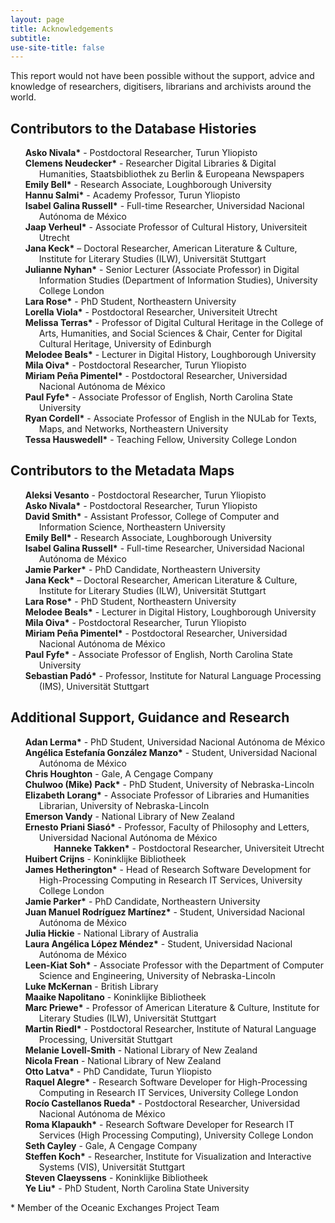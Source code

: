 ```yaml
---
layout: page
title: Acknowledgements
subtitle: 
use-site-title: false
---
```


<style>

li {
	list-style: none;
  padding-left: 22px ;
  text-indent: -22px ;
} 
</style>


This report would not have been possible without the support, advice and knowledge of researchers, digitisers, librarians and archivists around the world.

## Contributors to the Database Histories

+ **Asko Nivala\*** - Postdoctoral Researcher, Turun Yliopisto  
+ **Clemens Neudecker\*** - Researcher Digital Libraries & Digital Humanities, Staatsbibliothek zu Berlin & Europeana Newspapers  
+ **Emily Bell\*** - Research Associate, Loughborough University  
+ **Hannu Salmi\*** - Academy Professor, Turun Yliopisto  
+ **Isabel Galina Russell\*** - Full-time Researcher, Universidad Nacional Autónoma de México  
+ **Jaap Verheul\*** - Associate Professor of Cultural History, Universiteit Utrecht  
+ **Jana Keck\*** – Doctoral Researcher, American Literature & Culture, Institute for Literary Studies (ILW), Universität Stuttgart  
+ **Julianne Nyhan\*** - Senior Lecturer (Associate Professor) in Digital Information Studies (Department of Information Studies), University College London  
+ **Lara Rose\*** - PhD Student, Northeastern University  
+ **Lorella Viola\*** - Postdoctoral Researcher, Universiteit Utrecht  
+ **Melissa Terras\*** - Professor of Digital Cultural Heritage in the College of Arts, Humanities, and Social Sciences & Chair, Center for Digital Cultural Heritage, University of Edinburgh  
+ **Melodee Beals\*** - Lecturer in Digital History, Loughborough University  
+ **Mila Oiva\*** - Postdoctoral Researcher, Turun Yliopisto  
+ **Miriam Peña Pimentel\*** - Postdoctoral Researcher, Universidad Nacional Autónoma de México  
+ **Paul Fyfe\*** - Associate Professor of English, North Carolina State University  
+ **Ryan Cordell\*** - Associate Professor of English in the NULab for Texts, Maps, and Networks, Northeastern University  
+ **Tessa Hauswedell\*** - Teaching Fellow, University College London  

## Contributors to the Metadata Maps

+ **Aleksi Vesanto** - Postdoctoral Researcher, Turun Yliopisto  
+ **Asko Nivala\*** - Postdoctoral Researcher, Turun Yliopisto  
+ **David Smith\*** - Assistant Professor, College of Computer and Information Science, Northeastern University  
+ **Emily Bell\*** - Research Associate, Loughborough University  
+ **Isabel Galina Russell\*** - Full-time Researcher, Universidad Nacional Autónoma de México  
+ **Jamie Parker\*** - PhD Candidate, Northeastern University  
+ **Jana Keck\*** – Doctoral Researcher, American Literature & Culture, Institute for Literary Studies (ILW), Universität Stuttgart  
+ **Lara Rose\*** - PhD Student, Northeastern University  
+ **Melodee Beals\*** - Lecturer in Digital History, Loughborough University  
+ **Mila Oiva\*** - Postdoctoral Researcher, Turun Yliopisto  
+ **Miriam Peña Pimentel\*** - Postdoctoral Researcher, Universidad Nacional Autónoma de México  
+ **Paul Fyfe\*** - Associate Professor of English, North Carolina State University  
+ **Sebastian Padó\*** - Professor, Institute for Natural Language Processing (IMS), Universität Stuttgart  

## Additional Support, Guidance and Research

+ **Adan Lerma\*** - PhD Student, Universidad Nacional Autónoma de México  
+ **Angélica Estefanía González Manzo\*** - Student, Universidad Nacional Autónoma de México  
+ **Chris Houghton** - Gale, A Cengage Company  
+ **Chulwoo (Mike) Pack\*** - PhD Student, University of Nebraska-Lincoln  
+ **Elizabeth Lorang\*** - Associate Professor of Libraries and Humanities Librarian, University of Nebraska-Lincoln  
+ **Emerson Vandy** - National Library of New Zealand  
+ **Ernesto Priani Siasó\*** - Professor, Faculty of Philosophy and Letters, Universidad Nacional Autónoma de México  
+ + **Hanneke Takken\*** - Postdoctoral Researcher, Universiteit Utrecht  
+ **Huibert Crijns** - Koninklijke Bibliotheek  
+ **James Hetherington\*** - Head of Research Software Development for High-Processing Computing in Research IT Services, University College London  
+ **Jamie Parker\*** - PhD Candidate, Northeastern University  
+ **Juan Manuel Rodríguez Martínez\*** - Student, Universidad Nacional Autónoma de México  
+ **Julia Hickie** - National Library of Australia  
+ **Laura Angélica López Méndez\*** - Student, Universidad Nacional Autónoma de México  
+ **Leen-Kiat Soh\*** - Associate Professor with the Department of Computer Science and Engineering, University of Nebraska-Lincoln  
+ **Luke McKernan** - British Library  
+ **Maaike Napolitano** - Koninklijke Bibliotheek  
+ **Marc Priewe\*** - Professor of American Literature & Culture, Institute for Literary Studies (ILW), Universität Stuttgart  
+ **Martin Riedl\*** - Postdoctoral Researcher, Institute of Natural Language Processing, Universität Stuttgart  
+ **Melanie Lovell-Smith** - National Library of New Zealand  
+ **Nicola Frean** - National Library of New Zealand  
+ **Otto Latva\*** - PhD Candidate, Turun Yliopisto  
+ **Raquel Alegre\*** - Research Software Developer for High-Processing Computing in Research IT Services, University College London  
+ **Rocío Castellanos Rueda\*** - Postdoctoral Researcher, Universidad Nacional Autónoma de México  
+ **Roma Klapaukh\*** - Research Software Developer for Research IT Services (High Processing Computing), University College London  
+ **Seth Cayley** - Gale, A Cengage Company  
+ **Steffen Koch\*** - Researcher, Institute for Visualization and Interactive Systems (VIS), Universität Stuttgart  
+ **Steven Claeyssens** - Koninklijke Bibliotheek  
+ **Ye Liu\*** - PhD Student, North Carolina State University  
  
\* Member of the Oceanic Exchanges Project Team
